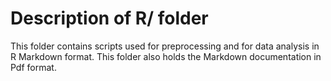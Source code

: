 # Description of R/ folder

This folder contains scripts used for preprocessing and for data analysis in R Markdown format.
This folder also holds the Markdown documentation in Pdf format.
